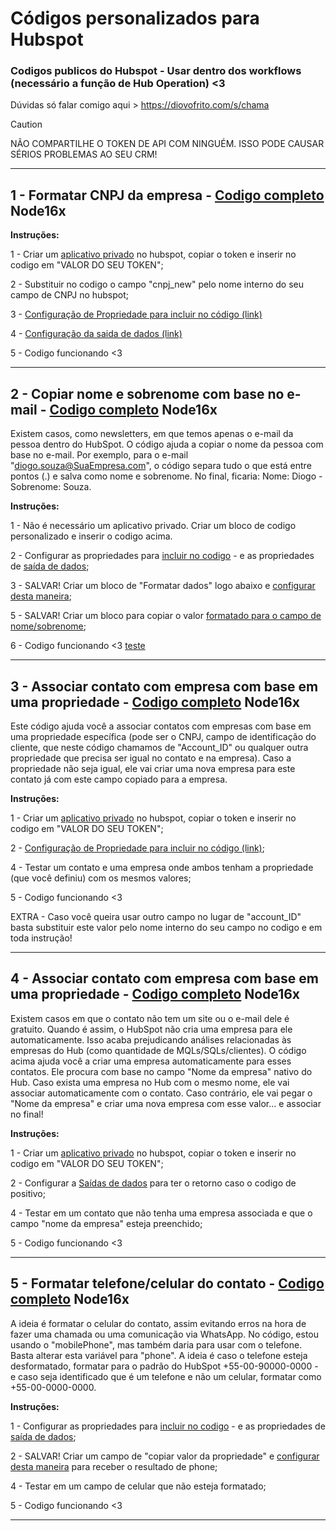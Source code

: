 # Códigos personalizados para Hubspot
### Codigos publicos do Hubspot - Usar dentro dos workflows (necessário a função de Hub Operation) <3


Dúvidas só falar comigo aqui > https://diovofrito.com/s/chama


> [!CAUTION]
> NÃO COMPARTILHE O TOKEN DE API COM NINGUÉM. ISSO PODE CAUSAR SÉRIOS PROBLEMAS AO SEU CRM!

-------------------------------------------------------------------


## 1 - Formatar CNPJ da empresa - [Codigo completo](https://github.com/DiogoThou/hubspot/blob/main/Formatar%20CNPJ%20da%20empresa) Node16x

**Instruções:**

1 - Criar um [aplicativo privado](https://br.developers.hubspot.com/docs/api/private-apps) no hubspot, copiar o token e inserir no codigo em "VALOR DO SEU TOKEN";

2 - Substituir no codigo o campo "cnpj_new" pelo nome interno do seu campo de CNPJ no hubspot;

3 - [Configuração de Propriedade para incluir no código (link)](https://diovofrito.com/blog/wp-content/uploads/2024/05/formatarcnpj1.png)

4 - [Configuração da saida de dados (link)](https://diovofrito.com/blog/wp-content/uploads/2024/05/formatarcnpj2.png)

5 - Codigo funcionando <3 

-------------------------------------------------------------------

## 2 - Copiar nome e sobrenome com base no e-mail - [Codigo completo](https://github.com/DiogoThou/hubspot/blob/main/Copiar%20nome%20da%20pessoa%20com%20base%20no%20e-mail) Node16x

Existem casos, como newsletters, em que temos apenas o e-mail da pessoa dentro do HubSpot. O código ajuda a copiar o nome da pessoa com base no e-mail. Por exemplo, para o e-mail "diogo.souza@SuaEmpresa.com", o código separa tudo o que está entre pontos (.) e salva como nome e sobrenome. No final, ficaria: Nome: Diogo - Sobrenome: Souza.


**Instruções:**

1 - Não é necessário um aplicativo privado. Criar um bloco de codigo personalizado e inserir o codigo acima.

2 - Configurar as propriedades para [incluir no codigo](https://diovofrito.com/blog/wp-content/uploads/2024/05/salvarnome1.png) - e as propriedades de [saída de dados](https://diovofrito.com/blog/wp-content/uploads/2024/05/salvarnome2.png);

3 - SALVAR! Criar um bloco de "Formatar dados" logo abaixo e [configurar desta maneira](https://diovofrito.com/blog/wp-content/uploads/2024/05/salvarnome-formatar1.png);

5 - SALVAR! Criar um bloco para copiar o valor [formatado para o campo de nome/sobrenome](https://diovofrito.com/blog/wp-content/uploads/2024/05/salvarnome-formatar2.png);

6 - Codigo funcionando <3 [teste](https://diovofrito.com/blog/wp-content/uploads/2024/05/salvarnome3.png)

-------------------------------------------------------------------

## 3 - Associar contato com empresa com base em uma propriedade - [Codigo completo](https://diovofrito.com/s/git-cliente) Node16x

Este código ajuda você a associar contatos com empresas com base em uma propriedade específica (pode ser o CNPJ, campo de identificação do cliente, que neste código chamamos de "Account_ID" ou qualquer outra propriedade que precisa ser igual no contato e na empresa). Caso a propriedade não seja igual, ele vai criar uma nova empresa para este contato já com este campo copiado para a empresa. 


**Instruções:**

1 - Criar um [aplicativo privado](https://br.developers.hubspot.com/docs/api/private-apps) no hubspot, copiar o token e inserir no codigo em "VALOR DO SEU TOKEN";

2 - [Configuração de Propriedade para incluir no código (link)](https://diovofrito.com/blog/wp-content/uploads/2024/05/associarcontatocomempresa.png);

4 - Testar um contato e uma empresa onde ambos tenham a propriedade (que você definiu) com os mesmos valores;

5 - Codigo funcionando <3 

EXTRA - Caso você queira usar outro campo no lugar de "account_ID" basta substituir este valor pelo nome interno do seu campo no codigo e em toda instrução!

-------------------------------------------------------------------

## 4 - Associar contato com empresa com base em uma propriedade - [Codigo completo](https://github.com/DiogoThou/hubspot/blob/main/Associar%20empresa%20ao%20contato%20quando%20o%20%22nome%20da%20empresa%22%20for%20igual) Node16x

Existem casos em que o contato não tem um site ou o e-mail dele é gratuito. Quando é assim, o HubSpot não cria uma empresa para ele automaticamente. Isso acaba prejudicando análises relacionadas às empresas do Hub (como quantidade de MQLs/SQLs/clientes). O código acima ajuda você a criar uma empresa automaticamente para esses contatos. Ele procura com base no campo "Nome da empresa" nativo do Hub. Caso exista uma empresa no Hub com o mesmo nome, ele vai associar automaticamente com o contato. Caso contrário, ele vai pegar o "Nome da empresa" e criar uma nova empresa com esse valor... e associar no final!


**Instruções:**

1 - Criar um [aplicativo privado](https://br.developers.hubspot.com/docs/api/private-apps) no hubspot, copiar o token e inserir no codigo em "VALOR DO SEU TOKEN";

2 - Configurar a [Saídas de dados](https://diovofrito.com/blog/wp-content/uploads/2024/05/associarcontatoempresamesmonome.png) para ter o retorno caso o codigo de positivo;

4 - Testar em um contato que não tenha uma empresa associada e que o campo "nome da empresa" esteja preenchido;

5 - Codigo funcionando <3 

-------------------------------------------------------------------

## 5 - Formatar telefone/celular do contato - [Codigo completo](https://github.com/DiogoThou/Hubspot-Codigo-personalizado/blob/main/Formatar%20celular%20do%20contato) Node16x

A ideia é formatar o celular do contato, assim evitando erros na hora de fazer uma chamada ou uma comunicação via WhatsApp. No código, estou usando o "mobilePhone", mas também daria para usar com o telefone. Basta alterar esta variável para "phone".
A ideia é caso o telefone esteja desformatado, formatar para o padrão do HubSpot +55-00-90000-0000 - e caso seja identificado que é um telefone e não um celular, formatar como +55-00-0000-0000.


**Instruções:**

1 - Configurar as propriedades para [incluir no codigo](https://diovofrito.com/blog/wp-content/uploads/2024/05/formatartelefone.png) - e as propriedades de [saída de dados](https://diovofrito.com/blog/wp-content/uploads/2024/05/formatartelefone1.png);

2 - SALVAR! Criar um campo de "copiar valor da propriedade" e [configurar desta maneira](https://diovofrito.com/blog/wp-content/uploads/2024/05/formatartelefone2.png) para receber o resultado de phone; 

4 - Testar em um campo de celular que não esteja formatado;

5 - Codigo funcionando <3 

-------------------------------------------------------------------



